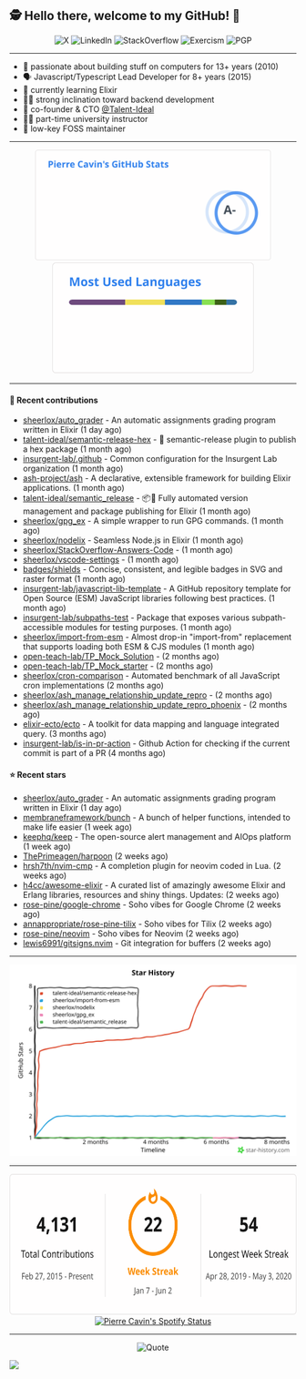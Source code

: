 <h2 style="display:inline" align="center">🕵️ Hello there, welcome to my GitHub! 👋</h2>
<br />
<p align="center">
    <a href="https://links.sherlox.io/gh-x" target="_blank" style="text-decoration: none;">
        <img src="https://img.shields.io/badge/-000000?style=flat-square&logo=X" alt="X">
    </a>
    <a href="https://links.sherlox.io/github-linkedin" target="_blank" style="text-decoration: none;">
        <img src="https://img.shields.io/badge/LinkedIn-0077b5?style=flat-square&logo=linkedin" alt="LinkedIn">
    </a>
    <a href="https://links.sherlox.io/github-stackoverflow" target="_blank" style="text-decoration: none;">
        <img src="https://img.shields.io/badge/StackOverflow-9a9c9f?style=flat-square&logo=StackOverflow" alt="StackOverflow">
    </a>
    <a href="https://links.sherlox.io/github-exercism" target="_blank" style="text-decoration: none;">
        <img src="https://img.shields.io/badge/Exercism-7600fe?style=flat-square&logo=Exercism" alt="Exercism">
    </a>
    <a href="https://pgp.mit.edu/pks/lookup?op=get&search=0x48D089FE8FC01A4E7E88EE9611567DFABCB9256E" target="_blank" style="text-decoration: none;">
        <img src="https://img.shields.io/badge/pgp-0x11567DFABCB9256E-313131?style=flat&labelColor=313131&color=313131" alt="PGP">
    </a>
</p>

---

<ul>
    <li>👴 passionate about building stuff on computers for 13+ years (2010)</li>
    <li>🗣 Javascript/Typescript Lead Developer for 8+ years (2015)</li>
    <li>💜 currently learning Elixir</li>
    <li>🧑‍💻 strong inclination toward backend development</li>
    <li>👷 co-founder & CTO <a href="https://github.com/Talent-Ideal">@Talent-Ideal</a></li>
    <li>🧑‍🏫 part-time university instructor</li>
    <li>🫶 low-key FOSS maintainer</li>
</ul>

---

<div align="center">
  <a href="https://github-readme-stats.sherlox.io" style="display: inline-block;">
    <img src="assets/stats.svg" alt="Pierre Cavin's Github stats" height="195px" />
  </a>
  
  <a href="https://github-readme-stats.sherlox.io" style="display: inline-block;">
    <img src="assets/top-langs.svg" alt="Pierre Cavin's Most used languages" height="195px" />
  </a>
</div>

---

#### 🫶 Recent contributions

- [sheerlox/auto_grader](https://github.com/sheerlox/auto_grader) - An automatic assignments grading program written in Elixir (1 day ago)
- [talent-ideal/semantic-release-hex](https://github.com/talent-ideal/semantic-release-hex) - 🚢 semantic-release plugin to publish a hex package (1 month ago)
- [insurgent-lab/.github](https://github.com/insurgent-lab/.github) - Common configuration for the Insurgent Lab organization (1 month ago)
- [ash-project/ash](https://github.com/ash-project/ash) - A declarative, extensible framework for building Elixir applications. (1 month ago)
- [talent-ideal/semantic_release](https://github.com/talent-ideal/semantic_release) - 📦🚀 Fully automated version management and package publishing for Elixir (1 month ago)
- [sheerlox/gpg_ex](https://github.com/sheerlox/gpg_ex) - A simple wrapper to run GPG commands. (1 month ago)
- [sheerlox/nodelix](https://github.com/sheerlox/nodelix) - Seamless Node.js in Elixir (1 month ago)
- [sheerlox/StackOverflow-Answers-Code](https://github.com/sheerlox/StackOverflow-Answers-Code) -  (1 month ago)
- [sheerlox/vscode-settings](https://github.com/sheerlox/vscode-settings) -  (1 month ago)
- [badges/shields](https://github.com/badges/shields) - Concise, consistent, and legible badges in SVG and raster format (1 month ago)
- [insurgent-lab/javascript-lib-template](https://github.com/insurgent-lab/javascript-lib-template) - A GitHub repository template for Open Source (ESM) JavaScript libraries following best practices. (1 month ago)
- [insurgent-lab/subpaths-test](https://github.com/insurgent-lab/subpaths-test) - Package that exposes various subpath-accessible modules for testing purposes. (1 month ago)
- [sheerlox/import-from-esm](https://github.com/sheerlox/import-from-esm) - Almost drop-in &#34;import-from&#34; replacement that supports loading both ESM &amp; CJS modules (1 month ago)
- [open-teach-lab/TP_Mock_Solution](https://github.com/open-teach-lab/TP_Mock_Solution) -  (2 months ago)
- [open-teach-lab/TP_Mock_starter](https://github.com/open-teach-lab/TP_Mock_starter) -  (2 months ago)
- [sheerlox/cron-comparison](https://github.com/sheerlox/cron-comparison) - Automated benchmark of all JavaScript cron implementations (2 months ago)
- [sheerlox/ash_manage_relationship_update_repro](https://github.com/sheerlox/ash_manage_relationship_update_repro) -  (2 months ago)
- [sheerlox/ash_manage_relationship_update_repro_phoenix](https://github.com/sheerlox/ash_manage_relationship_update_repro_phoenix) -  (2 months ago)
- [elixir-ecto/ecto](https://github.com/elixir-ecto/ecto) - A toolkit for data mapping and language integrated query. (3 months ago)
- [insurgent-lab/is-in-pr-action](https://github.com/insurgent-lab/is-in-pr-action) - Github Action for checking if the current commit is part of a PR (4 months ago)

#### ⭐ Recent stars

- [sheerlox/auto_grader](https://github.com/sheerlox/auto_grader) - An automatic assignments grading program written in Elixir (1 day ago)
- [membraneframework/bunch](https://github.com/membraneframework/bunch) - A bunch of helper functions, intended to make life easier (1 week ago)
- [keephq/keep](https://github.com/keephq/keep) - The open-source alert management and AIOps platform (1 week ago)
- [ThePrimeagen/harpoon](https://github.com/ThePrimeagen/harpoon) (2 weeks ago)
- [hrsh7th/nvim-cmp](https://github.com/hrsh7th/nvim-cmp) - A completion plugin for neovim coded in Lua. (2 weeks ago)
- [h4cc/awesome-elixir](https://github.com/h4cc/awesome-elixir) - A curated list of amazingly awesome Elixir and Erlang libraries, resources and shiny things. Updates: (2 weeks ago)
- [rose-pine/google-chrome](https://github.com/rose-pine/google-chrome) - Soho vibes for Google Chrome (2 weeks ago)
- [annappropriate/rose-pine-tilix](https://github.com/annappropriate/rose-pine-tilix) - Soho vibes for Tilix (2 weeks ago)
- [rose-pine/neovim](https://github.com/rose-pine/neovim) - Soho vibes for Neovim (2 weeks ago)
- [lewis6991/gitsigns.nvim](https://github.com/lewis6991/gitsigns.nvim) - Git integration for buffers (2 weeks ago)

---

<p align="center">
    <a href="https://star-history.com/#sheerlox/import-from-esm&sheerlox/nodelix&sheerlox/gpg_ex&talent-ideal/semantic_release&talent-ideal/semantic-release-hex&Timeline" target="_blank" style="text-decoration: none;">
        <img src="assets/star-history.svg" alt="Pierre Cavin's Star History Chart">
    </a>
</p>

---

<div align="center">
  <a href="https://github-readme-streak-stats.herokuapp.com" style="display: inline-block;">
    <img src="assets/streak-stats.svg" alt="Pierre Cavin's GitHub Streak Stats" height="247px" />
  </a>

  <a href="https://links.sherlox.io/github-spotify" style="display: inline-block;">
    <img src="https://spotify-github-profile.vercel.app/api/view?uid=6ridtm5cbc0y9bf5qmtqpoupv&cover_image=true&theme=default&show_offline=false&background_color=121212&interchange=true&bar_color_cover=true" alt="Pierre Cavin's Spotify Status" height="240px" />
  </a>
</div>

---



<p align="center">
    <a href="https://github.com/piyushsuthar/github-readme-quotes" target="_blank" style="text-decoration: none;">
        <img src="https://quotes-github-readme.vercel.app/api?type=horizontal&quote=Inaction%20will%20cause%20a%20man%20to%20sink%20into%20the%20slough%20of%20despond%20and%20vanish%20without%20a%20trace.&author=Farley%20Mowat" alt="Quote">
    </a>
</p>

![](https://hit.yhype.me/github/profile?user_id=11234273)
